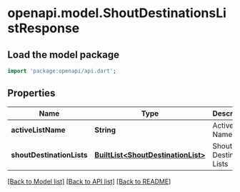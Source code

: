 # openapi.model.ShoutDestinationsListResponse

## Load the model package
```dart
import 'package:openapi/api.dart';
```

## Properties
Name | Type | Description | Notes
------------ | ------------- | ------------- | -------------
**activeListName** | **String** | Active List Name | [optional] 
**shoutDestinationLists** | [**BuiltList&lt;ShoutDestinationList&gt;**](ShoutDestinationList.md) | Shout Destination Lists | [optional] 

[[Back to Model list]](../README.md#documentation-for-models) [[Back to API list]](../README.md#documentation-for-api-endpoints) [[Back to README]](../README.md)


